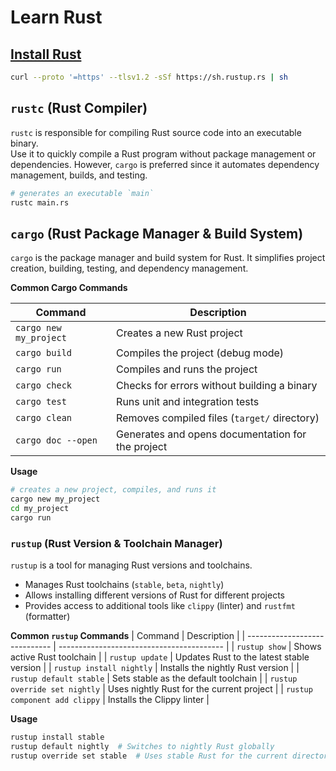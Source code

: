 # Learn Rust

## [Install Rust](https://www.rust-lang.org/tools/install)

```sh
curl --proto '=https' --tlsv1.2 -sSf https://sh.rustup.rs | sh
```

## `rustc` (Rust Compiler)

`rustc` is responsible for compiling Rust source code into an executable binary.  
Use it to quickly compile a Rust program without package management or dependencies. However, `cargo` is preferred since it automates dependency management, builds, and testing.

```sh
# generates an executable `main`
rustc main.rs
```

## `cargo` (Rust Package Manager & Build System)

`cargo` is the package manager and build system for Rust. It simplifies project creation, building, testing, and dependency management. 

**Common Cargo Commands**

| Command                | Description                                       |
| ---------------------- | ------------------------------------------------- |
| `cargo new my_project` | Creates a new Rust project                        |
| `cargo build`          | Compiles the project (debug mode)                 |
| `cargo run`            | Compiles and runs the project                     |
| `cargo check`          | Checks for errors without building a binary       |
| `cargo test`           | Runs unit and integration tests                   |
| `cargo clean`          | Removes compiled files (`target/` directory)      |
| `cargo doc --open`     | Generates and opens documentation for the project |

**Usage** 
```sh
# creates a new project, compiles, and runs it
cargo new my_project
cd my_project
cargo run
```

### `rustup` (Rust Version & Toolchain Manager)

`rustup` is a tool for managing Rust versions and toolchains.
  - Manages Rust toolchains (`stable`, `beta`, `nightly`)
  - Allows installing different versions of Rust for different projects
  - Provides access to additional tools like `clippy` (linter) and `rustfmt` (formatter)

**Common `rustup` Commands**
| Command                       | Description                               |
| ----------------------------- | ----------------------------------------- |
| `rustup show`                 | Shows active Rust toolchain               |
| `rustup update`               | Updates Rust to the latest stable version |
| `rustup install nightly`      | Installs the nightly Rust version         |
| `rustup default stable`       | Sets stable as the default toolchain      |
| `rustup override set nightly` | Uses nightly Rust for the current project |
| `rustup component add clippy` | Installs the Clippy linter                |

**Usage** 
```sh
rustup install stable
rustup default nightly  # Switches to nightly Rust globally
rustup override set stable  # Uses stable Rust for the current directory
```